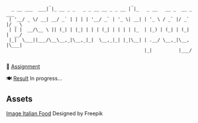 ``` 
                _                              _                            
  _ __ ___  ___| |_ __ _ _   _ _ __ __ _ _ __ | |_   _ __   __ _  __ _  ___ 
 | '__/ _ \/ __| __/ _` | | | | '__/ _` | '_ \| __| | '_ \ / _` |/ _` |/ _ \
 | | |  __/\__ \ || (_| | |_| | | | (_| | | | | |_  | |_) | (_| | (_| |  __/
 |_|  \___||___/\__\__,_|\__,_|_|  \__,_|_| |_|\__| | .__/ \__,_|\__, |\___|
                                                    |_|          |___/      
                                                
```

🎯 [Assignment](https://www.theodinproject.com/lessons/node-path-javascript-restaurant-page)

🍽️ [Result]() In progress...

## Assets

[Image Italian Food](https://www.freepik.es/foto-gratis/composicion-flat-lay-pasta_4676086.htm#fromView=search&page=1&position=20&uuid=ac46faad-83ac-4aff-8fc9-acb6b2372bba) Designed by Freepik